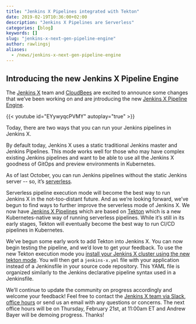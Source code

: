 ```yaml
---
title: "Jenkins X Pipelines integrated with Tekton"
date: 2019-02-19T10:36:00+02:00
description: "Jenkins X Pipelines are Serverless" 
categories: [blog]
keywords: []
slug: "jenkins-x-next-gen-pipeline-engine"
author: rawlingsj
aliases:
  - /news/jenkins-x-next-gen-pipeline-engine
---
```


## Introducing the new Jenkins X Pipeline Engine

The [Jenkins X](https://jenkins-x.io/) team and [CloudBees](https://www.cloudbees.com/) are excited to announce some changes that we’ve been working on and are jntroducing the new [Jenkins X Pipeline Engine](/architecture/jenkins-x-pipelines/).

{{< youtube id="EYywyqcPVMY" autoplay="true" >}}

Today, there are two ways that you can run your Jenkins pipelines in Jenkins X.

By default today, Jenkins X uses a static traditional Jenkins master and Jenkins Pipelines. This mode works well for those who may have complex existing Jenkins pipelines and want to be able to use all the Jenkins X goodness of GitOps and preview environments in Kubernetes.

As of last October, you can run Jenkins pipelines without the static Jenkins server -- so, it’s [serverless](https://medium.com/@jdrawlings/serverless-jenkins-with-jenkins-x-9134cbfe6870).

Serverless pipeline execution mode will become the best way to run Jenkins X in the not-too-distant future. And as we’re looking forward, we’ve begun to find ways to further improve the serverless mode of Jenkins X. We now have [Jenkins X Pipelines](/architecture/jenkins-x-pipelines/) which are based on [Tekton](https://github.com/tektoncd/pipeline) which is a new Kubernetes-native way of running serverless pipelines. While it’s still in its early stages, Tekton will eventually become the best way to run CI/CD pipelines in Kubernetes.

We’ve begun some early work to add Tekton into Jenkins X. You can now begin testing the pipeline, and we’d love to get your feedback. To use the new Tekton execution mode you [install your Jenkins X cluster using the new tekton mode](/about/concepts/jenkins-x-pipelines/). You will then get a `jenkins-x.yml` file with your application instead of a Jenkinsfile in your source code repository. This YAML file is organized similarly to the Jenkins declarative pipeline syntax used in a Jenkinsfile.

We’ll continue to update the community on progress accordingly and welcome your feedback! Feel free to contact the [Jenkins X team via Slack](https://jenkins-x.io/community/#slack), [office hours](https://jenkins-x.io/community/#office-hours) or send us an email with any questions or concerns. The next office hours will be on Thursday, February 21st, at 11:00am ET and Andrew Bayer will be demoing progress. Thanks!
